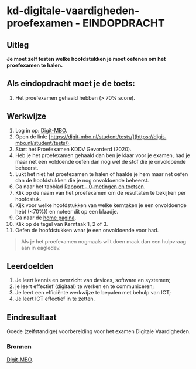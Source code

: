 # kd-digitale-vaardigheden-proefexamen - EINDOPDRACHT

## Uitleg
**Je moet zelf testen welke hoofdstukken je moet oefenen om het proefexamen te halen.**

## Als eindopdracht moet je de toets:
1. Het proefexamen gehaald hebben (> 70% score).

## Werkwijze
1. Log in op: [Digit-MBO](https://entree.instruct.nl/?elo=digit-mbo).
1. Open de link: [https://digit-mbo.nl/student/tests/](https://digit-mbo.nl/student/tests/).
2. Start het Proefexamen KDDV Gevorderd (2020).
3. Heb je het proefexamen gehaald dan ben je klaar voor je examen, had je maar net een voldoende oefen dan nog wel de stof die je onvoldoende beheerst.
4. Lukt het niet het proefexamen te halen of haalde je hem maar net oefen dan de hoofdstukken die je nog onvoldoende beheerst.  
1. Ga naar het tabblad [Rapport - 0-metingen en toetsen](https://digit-mbo.nl/student/results/toetsen/1/). 
2. Klik op de naam van het proefexamen om de resultaten te bekijken per hoofdstuk.
4. Kijk voor welke hoofdstukken van welke kerntaken je een onvoldoende hebt (<70%)) en noteer dit op een blaadje.
5. Ga naar de [home pagina](https://digit-mbo.nl/student/home/).
6. Klik op de tegel van Kerntaak 1, 2 of 3.
7. Oefen de hoofdstukken waar je een onvoldoende voor had.

> Als je het proefexamen nogmaals wilt doen maak dan een hulpvraag aan in eagledev.

## Leerdoelden
1. Je leert kennis en overzicht van devices, software en systemen;
2. je leert effectief (digitaal) te werken en te communiceren;
3. Je leert een efficiënte werkwijze te bepalen met behulp van ICT;
4. Je leert ICT effectief in te zetten.

## Eindresultaat
Goede (zelfstandige) voorbereiding voor het examen Digitale Vaardigheden.

### Bronnen
[Digit-MBO](https://entree.instruct.nl/?elo=digit-mbo).